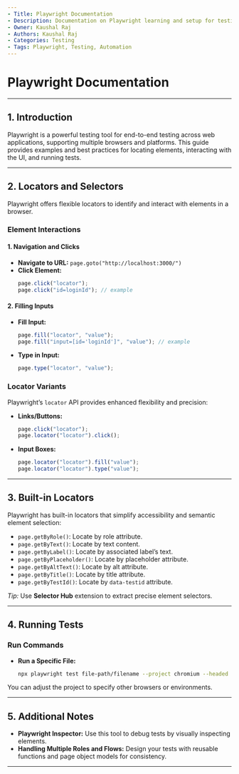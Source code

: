 ```yaml
---
- Title: Playwright Documentation
- Description: Documentation on Playwright learning and setup for testing.
- Owner: Kaushal Raj
- Authors: Kaushal Raj
- Categories: Testing
- Tags: Playwright, Testing, Automation
---
```




# Playwright Documentation

---

## 1. Introduction

Playwright is a powerful testing tool for end-to-end testing across web applications, supporting multiple browsers and platforms. This guide provides examples and best practices for locating elements, interacting with the UI, and running tests.

---

## 2. Locators and Selectors

Playwright offers flexible locators to identify and interact with elements in a browser.

### Element Interactions

#### 1. Navigation and Clicks
- **Navigate to URL:** `page.goto("http://localhost:3000/")`
- **Click Element:** 
  ```javascript
  page.click("locator");  
  page.click("id=loginId"); // example
  ```

#### 2. Filling Inputs
- **Fill Input:**
  ```javascript
  page.fill("locator", "value");
  page.fill("input=[id='loginId']", "value"); // example
  ```

- **Type in Input:**
  ```javascript
  page.type("locator", "value");
  ```

### Locator Variants

Playwright’s `locator` API provides enhanced flexibility and precision:

- **Links/Buttons:**
  ```javascript
  page.click("locator");
  page.locator("locator").click();
  ```

- **Input Boxes:**
  ```javascript
  page.locator("locator").fill("value");
  page.locator("locator").type("value");
  ```

---

## 3. Built-in Locators

Playwright has built-in locators that simplify accessibility and semantic element selection:

- `page.getByRole()`: Locate by role attribute.
- `page.getByText()`: Locate by text content.
- `page.getByLabel()`: Locate by associated label’s text.
- `page.getByPlaceholder()`: Locate by placeholder attribute.
- `page.getByAltText()`: Locate by alt attribute.
- `page.getByTitle()`: Locate by title attribute.
- `page.getByTestId()`: Locate by `data-testid` attribute.

*Tip:* Use **Selector Hub** extension to extract precise element selectors.

---

## 4. Running Tests

### Run Commands

- **Run a Specific File:** 
  ```bash
  npx playwright test file-path/filename --project chromium --headed
  ```

You can adjust the project to specify other browsers or environments.

---

## 5. Additional Notes

- **Playwright Inspector:** Use this tool to debug tests by visually inspecting elements.
- **Handling Multiple Roles and Flows:** Design your tests with reusable functions and page object models for consistency.

---

